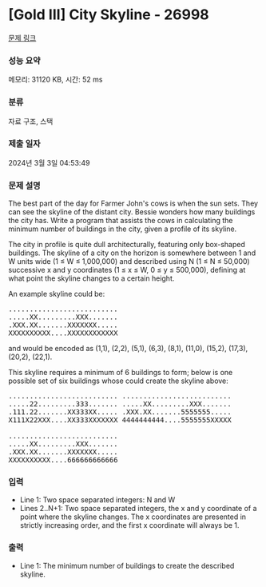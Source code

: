 # [Gold III] City Skyline - 26998 

[문제 링크](https://www.acmicpc.net/problem/26998) 

### 성능 요약

메모리: 31120 KB, 시간: 52 ms

### 분류

자료 구조, 스택

### 제출 일자

2024년 3월 3일 04:53:49

### 문제 설명

<p>The best part of the day for Farmer John's cows is when the sun sets. They can see the skyline of the distant city. Bessie wonders how many buildings the city has. Write a program that assists the cows in calculating the minimum number of buildings in the city, given a profile of its skyline.</p>

<p>The city in profile is quite dull architecturally, featuring only box-shaped buildings. The skyline of a city on the horizon is somewhere between 1 and W units wide (1 ≤ W ≤ 1,000,000) and described using N (1 ≤ N ≤ 50,000) successive x and y coordinates (1 ≤ x ≤ W, 0 ≤ y ≤ 500,000), defining at what point the skyline changes to a certain height.</p>

<p>An example skyline could be:</p>

<pre>..........................
.....XX.........XXX.......
.XXX.XX.......XXXXXXX.....
XXXXXXXXXX....XXXXXXXXXXXX</pre>

<p>and would be encoded as (1,1), (2,2), (5,1), (6,3), (8,1), (11,0), (15,2), (17,3), (20,2), (22,1).</p>

<p>This skyline requires a minimum of 6 buildings to form; below is one possible set of six buildings whose could create the skyline above:</p>

<pre>.......................... ..........................
.....22.........333....... .....XX.........XXX.......
.111.22.......XX333XX..... .XXX.XX.......5555555.....
X111X22XXX....XX333XXXXXXX 4444444444....5555555XXXXX

..........................
.....XX.........XXX.......
.XXX.XX.......XXXXXXX.....
XXXXXXXXXX....666666666666</pre>

### 입력 

 <ul>
	<li>Line 1: Two space separated integers: N and W</li>
	<li>Lines 2..N+1: Two space separated integers, the x and y coordinate of a point where the skyline changes. The x coordinates are presented in strictly increasing order, and the first x coordinate will always be 1.</li>
</ul>

### 출력 

 <ul>
	<li>Line 1: The minimum number of buildings to create the described skyline.</li>
</ul>

